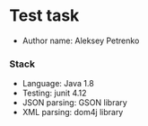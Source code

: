 # Test task
* Author name: Aleksey Petrenko
### Stack
* Language: Java 1.8
* Testing: junit 4.12
* JSON parsing: GSON library
* XML parsing: dom4j library